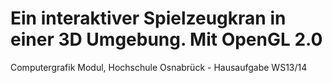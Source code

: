 Ein interaktiver Spielzeugkran in einer 3D Umgebung.
Mit OpenGL 2.0
=======

Computergrafik Modul, Hochschule Osnabrück - Hausaufgabe WS13/14
